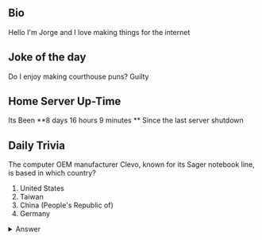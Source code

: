 ## Bio

Hello I'm Jorge and I love making things for the internet

## Joke of the day

Do I enjoy making courthouse puns? Guilty

## Home Server Up-Time
Its Been **8 days 16 hours 9 minutes ** Since the last server shutdown


## Daily Trivia

The computer OEM manufacturer Clevo, known for its Sager notebook line, is based in which country?
 1. United States
 2. Taiwan
 3. China (People&#039;s Republic of)
 4. Germany



<details>
  <summary>Answer</summary>
  Taiwan
</details>
